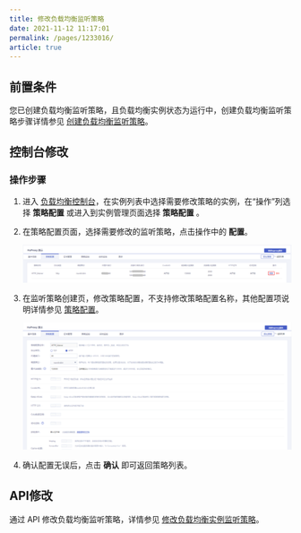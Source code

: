 ```yaml
---
title: 修改负载均衡监听策略   
date: 2021-11-12 11:17:01
permalink: /pages/1233016/
article: true
---
```


## 前置条件

您已创建负载均衡监听策略，且负载均衡实例状态为运行中，创建负载均衡监听策略步骤详情参见 [创建负载均衡监听策略](../../04.操作指南/01.负载均衡监听策略/00.创建负载均衡监听策略.md)。

## 控制台修改

### 操作步骤

1. 进入 [负载均衡控制台](https://console.capitalonline.net/loadbalancers)，在实例列表中选择需要修改策略的实例，在“操作”列选择 **策略配置** 或进入到实例管理页面选择 **策略配置** 。

2. 在策略配置页面，选择需要修改的监听策略，点击操作中的 **配置**。

   ![策略列表](../../pic/resize-policy.png)

3. 在监听策略创建页，修改策略配置，不支持修改策略配置名称，其他配置项说明详情参见 [策略配置](../../04.操作指南/01.负载均衡监听策略/00.创建负载均衡监听策略.md)。

   ![修改策略](../../pic/resize-policy1.png)

4. 确认配置无误后，点击 **确认** 即可返回策略列表。


## API修改

通过 API 修改负载均衡监听策略，详情参见 [修改负载均衡实例监听策略](../../09.API文档/03.监听策略相关接口/01.修改监听策略.md)。
